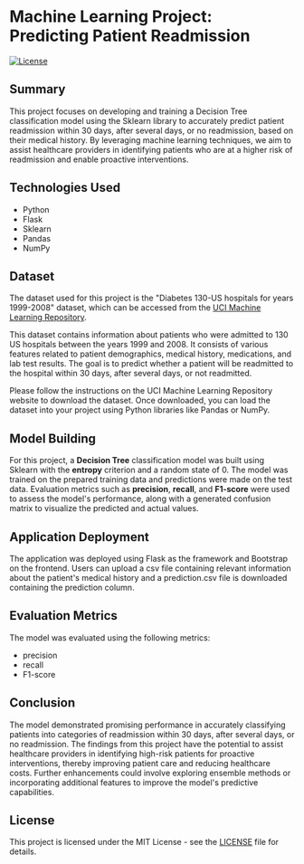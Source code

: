# Machine Learning Project: Predicting Patient Readmission

[![License](https://img.shields.io/badge/License-MIT-blue.svg)](https://opensource.org/licenses/MIT)

## Summary
This project focuses on developing and training a Decision Tree classification model using the Sklearn library to accurately predict patient readmission within 30 days, after several days, or no readmission, based on their medical history. By leveraging machine learning techniques, we aim to assist healthcare providers in identifying patients who are at a higher risk of readmission and enable proactive interventions.

## Technologies Used
- Python
- Flask
- Sklearn
- Pandas
- NumPy

## Dataset
The dataset used for this project is the "Diabetes 130-US hospitals for years 1999-2008" dataset, which can be accessed from the [UCI Machine Learning Repository](https://archive.ics.uci.edu/ml/datasets/Diabetes+130-US+hospitals+for+years+1999-2008).

This dataset contains information about patients who were admitted to 130 US hospitals between the years 1999 and 2008. It consists of various features related to patient demographics, medical history, medications, and lab test results. The goal is to predict whether a patient will be readmitted to the hospital within 30 days, after several days, or not readmitted.

Please follow the instructions on the UCI Machine Learning Repository website to download the dataset. Once downloaded, you can load the dataset into your project using Python libraries like Pandas or NumPy.

## Model Building
For this project, a **Decision Tree** classification model was built using Sklearn with the **entropy** criterion and a random state of 0. The model was trained on the prepared training data and predictions were made on the test data. Evaluation metrics such as **precision**, **recall**, and **F1-score** were used to assess the model's performance, along with a generated confusion matrix to visualize the predicted and actual values.

## Application Deployment
The application was deployed using Flask as the framework and Bootstrap on the frontend. Users can upload a csv file containing relevant information about the patient's medical history and a prediction.csv file is downloaded containing the prediction column.

## Evaluation Metrics
The model was evaluated using the following metrics:
- precision
- recall
- F1-score

## Conclusion
The model demonstrated promising performance in accurately classifying patients into categories of readmission within 30 days, after several days, or no readmission. The findings from this project have the potential to assist healthcare providers in identifying high-risk patients for proactive interventions, thereby improving patient care and reducing healthcare costs. Further enhancements could involve exploring ensemble methods or incorporating additional features to improve the model's predictive capabilities.

## License
This project is licensed under the MIT License - see the [LICENSE](LICENSE) file for details.
